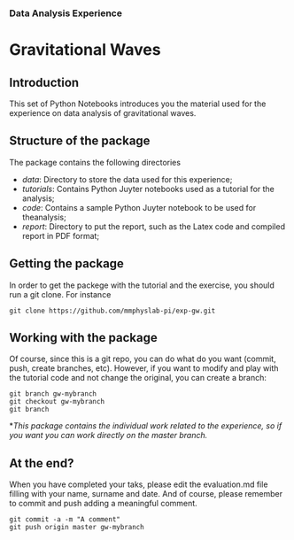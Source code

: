 ### Data Analysis Experience
# Gravitational Waves

## Introduction
This set of Python Notebooks introduces you the material
used for the experience on data analysis of gravitational waves.

## Structure of the package
The package contains the following directories

* *data*: Directory to store the data used for this experience;
* *tutorials*: Contains Python Juyter notebooks used as a tutorial for the analysis;
* *code*: Contains a sample Python Juyter notebook to be used for theanalysis;
* *report*: Directory to put the report, such as the Latex code and compiled report in PDF format;

## Getting the package
In order to get the packege with the tutorial and the exercise, you should run a git clone.
For instance 
```
git clone https://github.com/mmphyslab-pi/exp-gw.git
```

## Working with the package
Of course, since this is a git repo, you can do what do you want (commit, push, create branches, etc).
However, if you want to modify and play with the tutorial code and not change the original, you can create a branch:
```
git branch gw-mybranch
git checkout gw-mybranch
git branch 
```
**This package contains the individual work related to the experience, so if you want you can work directly on the master branch.*


## At the end?
When you have completed your taks, please edit the evaluation.md file filling with your name, surname and date.
And of course, please remember to commit and push adding a meaningful comment.
```
git commit -a -m "A comment" 
git push origin master gw-mybranch
```